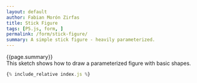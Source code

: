 ```yaml
---
layout: default
author: Fabian Morón Zirfas
title: Stick Figure
tags: [P5.js, form, ]
permalink: /form/stick-figure/
summary: A simple stick figure - heavily parameterized.
---
```


<div class="hero">{{page.summary}}</div>
This sketch shows how to draw a parameterized figure with basic shapes.  

<!-- more -->

<div id="sketch"></div>

```js
{% include_relative index.js %}
```





<script type="text/javascript" src="{{site.baseurl}}/assets/js/p5.min.js"></script>
<script type="text/javascript" src="{{site.baseurl}}/{{ page.path | replace:'.md','.js' }}"></script>
